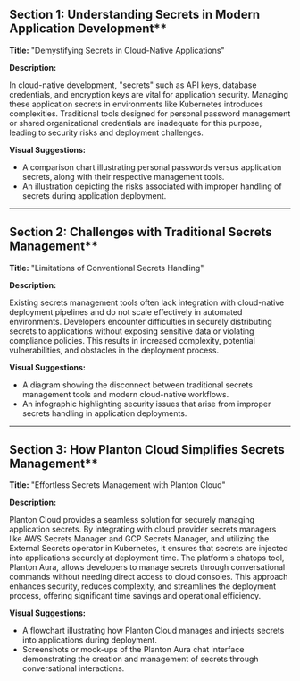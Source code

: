 ## Section 1: Understanding Secrets in Modern Application Development**

**Title:** "Demystifying Secrets in Cloud-Native Applications"

**Description:**

In cloud-native development, "secrets" such as API keys, database credentials, and encryption keys are vital for application security. Managing these application secrets in environments like Kubernetes introduces complexities. Traditional tools designed for personal password management or shared organizational credentials are inadequate for this purpose, leading to security risks and deployment challenges.

**Visual Suggestions:**

- A comparison chart illustrating personal passwords versus application secrets, along with their respective management tools.
- An illustration depicting the risks associated with improper handling of secrets during application deployment.

---

## Section 2: Challenges with Traditional Secrets Management**

**Title:** "Limitations of Conventional Secrets Handling"

**Description:**

Existing secrets management tools often lack integration with cloud-native deployment pipelines and do not scale
effectively in automated environments. Developers encounter difficulties in securely distributing secrets to
applications without exposing sensitive data or violating compliance policies. This results in increased complexity,
potential vulnerabilities, and obstacles in the deployment process.

**Visual Suggestions:**

- A diagram showing the disconnect between traditional secrets management tools and modern cloud-native workflows.
- An infographic highlighting security issues that arise from improper secrets handling in application deployments.

---

## Section 3: How Planton Cloud Simplifies Secrets Management**

**Title:** "Effortless Secrets Management with Planton Cloud"

**Description:**

Planton Cloud provides a seamless solution for securely managing application secrets. By integrating with cloud provider
secrets managers like AWS Secrets Manager and GCP Secrets Manager, and utilizing the External Secrets operator in
Kubernetes, it ensures that secrets are injected into applications securely at deployment time. The platform's chatops
tool, Planton Aura, allows developers to manage secrets through conversational commands without needing direct access to
cloud consoles. This approach enhances security, reduces complexity, and streamlines the deployment process, offering
significant time savings and operational efficiency.

**Visual Suggestions:**

- A flowchart illustrating how Planton Cloud manages and injects secrets into applications during deployment.
- Screenshots or mock-ups of the Planton Aura chat interface demonstrating the creation and management of secrets
  through conversational interactions.
